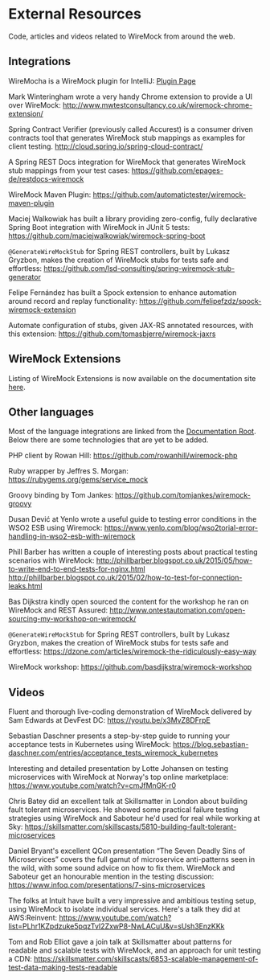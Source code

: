 # External  Resources

Code, articles and videos related to WireMock from around the web.

## Integrations

WireMocha is a WireMock plugin for IntelliJ:
[Plugin Page](https://plugins.jetbrains.com/plugin/18860-wiremocha)

Mark Winteringham wrote a very handy Chrome extension to provide a UI over WireMock:
http://www.mwtestconsultancy.co.uk/wiremock-chrome-extension/

Spring Contract Verifier (previously called Accurest) is a consumer driven contracts tool that generates WireMock stub mappings as examples for client testing.
http://cloud.spring.io/spring-cloud-contract/

A Spring REST Docs integration for WireMock that generates WireMock stub mappings from your test cases:
https://github.com/epages-de/restdocs-wiremock

WireMock Maven Plugin:
https://github.com/automatictester/wiremock-maven-plugin

Maciej Walkowiak has built a library providing zero-config, fully declarative Spring Boot integration with WireMock in JUnit 5 tests:
https://github.com/maciejwalkowiak/wiremock-spring-boot

`@GenerateWireMockStub` for Spring REST controllers, built by Lukasz Gryzbon, makes the creation of WireMock stubs for tests safe and effortless:
https://github.com/lsd-consulting/spring-wiremock-stub-generator

Felipe Fernández has built a Spock extension to enhance automation around record and replay functionality:
https://github.com/felipefzdz/spock-wiremock-extension

Automate configuration of stubs, given JAX-RS annotated resources, with this extension:
https://github.com/tomasbjerre/wiremock-jaxrs

## WireMock Extensions

Listing of WireMock Extensions is now available on the documentation site
[here](../docs/extensions/README.md).

## Other languages

Most of the language integrations are linked from the [Documentation Root](../docs/README.md).
Below there are some technologies that are yet to be added.

PHP client by Rowan Hill:
https://github.com/rowanhill/wiremock-php

Ruby wrapper by Jeffres S. Morgan:
https://rubygems.org/gems/service_mock

Groovy binding by Tom Jankes:
https://github.com/tomjankes/wiremock-groovy

Dusan Dević at Yenlo wrote a useful guide to testing error conditions in the WSO2 ESB using Wiremock:
https://www.yenlo.com/blog/wso2torial-error-handling-in-wso2-esb-with-wiremock

Phill Barber has written a couple of interesting posts about practical testing scenarios with WireMock:
http://phillbarber.blogspot.co.uk/2015/05/how-to-write-end-to-end-tests-for-nginx.html http://phillbarber.blogspot.co.uk/2015/02/how-to-test-for-connection-leaks.html

Bas Dijkstra kindly open sourced the content for the workshop he ran on WireMock and REST Assured:
http://www.ontestautomation.com/open-sourcing-my-workshop-on-wiremock/

`@GenerateWireMockStub` for Spring REST controllers, built by Lukasz Gryzbon, makes the creation of WireMock stubs for tests safe and effortless:
https://dzone.com/articles/wiremock-the-ridiculously-easy-way

WireMock workshop:
https://github.com/basdijkstra/wiremock-workshop

## Videos

Fluent and thorough live-coding demonstration of WireMock delivered by Sam Edwards at DevFest DC:
https://youtu.be/x3MvZ8DFrpE

Sebastian Daschner presents a step-by-step guide to running your acceptance tests in Kubernetes using WireMock:
https://blog.sebastian-daschner.com/entries/acceptance_tests_wiremock_kubernetes

Interesting and detailed presentation by Lotte Johansen on testing microservices with WireMock at Norway's top online marketplace:
https://www.youtube.com/watch?v=cmJfMnGK-r0

Chris Batey did an excellent talk at Skillsmatter in London about building fault tolerant microservices. He showed some practical failure testing strategies using WireMock and Saboteur he'd used for real while working at Sky:
https://skillsmatter.com/skillscasts/5810-building-fault-tolerant-microservices

Daniel Bryant's excellent QCon presentation “The Seven Deadly Sins of Microservices” covers the full gamut of microservice anti-patterns seen in the wild, with some sound advice on how to fix them. WireMock and Saboteur get an honourable mention in the testing discussion:
https://www.infoq.com/presentations/7-sins-microservices

The folks at Intuit have built a very impressive and ambitious testing
setup, using WireMock to isolate individual services. Here's a talk they did at AWS:Reinvent:
https://www.youtube.com/watch?list=PLhr1KZpdzuke5pqzTvI2ZxwP8-NwLACuU&v=sUsh3EnzKKk

Tom and Rob Elliot gave a join talk at Skillsmatter about patterns for readable and scalable tests with WireMock, and an approach for unit testing a CDN:
https://skillsmatter.com/skillscasts/6853-scalable-management-of-test-data-making-tests-readable
